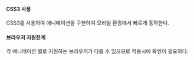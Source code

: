 #### CSS3 사용

CSS3를 사용하여 애니메이션을 구현하여 모바일 환경에서 빠르게 동작한다.

#### 브라우저 지원한계

각 애니메이션 별로 지원하는 브라우저가 다를 수 있으므로 적용시에 확인이 필요하다.